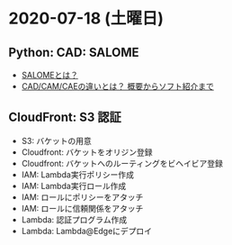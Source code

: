 # 2020-07-18 (土曜日)

## Python: CAD: SALOME

- [SALOMEとは？](https://qiita.com/Jun_Tatsuno/items/72a6bd3ec334202fb1e6)
- [CAD/CAM/CAEの違いとは？ 概要からソフト紹介まで](https://cadjob.co.jp/cad_course/column/p1013/)


## CloudFront: S3 認証


- S3: バケットの用意
- Cloudfront: バケットをオリジン登録
- Cloudfront: バケットへのルーティングをビヘイビア登録
- IAM: Lambda実行ポリシー作成
- IAM: Lambda実行ロール作成 
- IAM: ロールにポリシーをアタッチ
- IAM: ロールに信頼関係をアタッチ
- Lambda: 認証プログラム作成
- Lambda: Lambda@Edgeにデプロイ

